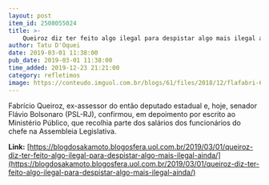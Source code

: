 ```yaml
---
layout: post
item_id: 2508055024
title: >-
    Queiroz diz ter feito algo ilegal para despistar algo mais ilegal ainda
author: Tatu D'Oquei
date: 2019-03-01 11:38:00
pub_date: 2019-03-01 11:38:00
time_added: 2019-12-23 21:21:00
category: refletimos
image: https://conteudo.imguol.com.br/blogs/61/files/2018/12/flafabri-615x300.jpg
---
```


Fabrício Queiroz, ex-assessor do então deputado estadual e, hoje, senador Flávio Bolsonaro (PSL-RJ), confirmou, em depoimento por escrito ao Ministério Público, que recolhia parte dos salários dos funcionários do chefe na Assembleia Legislativa.

**Link:** [https://blogdosakamoto.blogosfera.uol.com.br/2019/03/01/queiroz-diz-ter-feito-algo-ilegal-para-despistar-algo-mais-ilegal-ainda/](https://blogdosakamoto.blogosfera.uol.com.br/2019/03/01/queiroz-diz-ter-feito-algo-ilegal-para-despistar-algo-mais-ilegal-ainda/)

